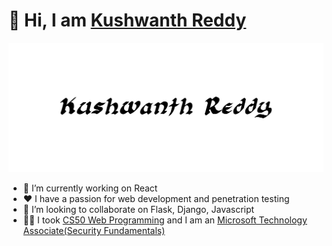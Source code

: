 # 👋 Hi, I am [Kushwanth Reddy](https://www.kushwanthreddy.com)
<p style="text-align:center;"><img src="https://raw.githubusercontent.com/codekushi/codekushi/master/cover.png" alt="name"/></p>

- 🔭 I’m currently working on React
- :heart: I have a passion for web development and penetration testing
- :handshake: I’m looking to collaborate on Flask, Django, Javascript
- :man_technologist: I took [CS50 Web Programming](https://courses.edx.org/certificates/2c010d08b5cf4411b3d1c702a94d2e83) and I am an [Microsoft Technology Associate(Security Fundamentals)](https://www.youracclaim.com/badges/76183c69-8b6e-41f5-87e1-120d19fde076)
